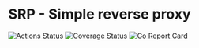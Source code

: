 # SRP - Simple reverse proxy

[![Actions Status](https://github.com/dp0h/srp/workflows/build/badge.svg)](https://github.com/dp0h/srp/actions) [![Coverage Status](https://coveralls.io/repos/github/dp0h/srp/badge.svg?branch=master)](https://coveralls.io/github/dp0h/srp?branch=master) [![Go Report Card](https://goreportcard.com/badge/github.com/dp0h/srp)](https://goreportcard.com/report/github.com/dp0h/srp)

